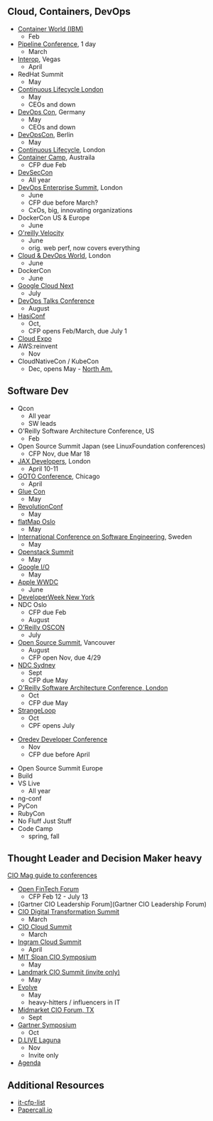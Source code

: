 ## Cloud, Containers, DevOps

* [Container World (IBM)](https://tmt.knect365.com/container-world/)
  - Feb
* [Pipeline Conference](https://pipelineconf.info/), 1 day
  - March
* [Interop](https://www.interop.com/), Vegas
  - April
* RedHat Summit
  - May
* [Continuous Lifecycle London](https://continuouslifecycle.london)
  - May
  - CEOs and down
* [DevOps Con](devopsconference.de), Germany
  - May
  - CEOs and down
* [DevOpsCon](https://devopsconference.de/), Berlin
  - May
* [Continuous Lifecycle](https://continuouslifecycle.london/), London
* [Container Camp](https://2018.container.camp/au/schedule/), Austraila
  - CFP due Feb
* [DevSecCon](https://www.devseccon.com/call-for-proposals/)
  - All year
* [DevOps Enterprise Summit](https://events.itrevolution.com/eur/), London
  - June 
  - CFP due before March?
  - CxOs, big, innovating organizations
* DockerCon US & Europe
  - June
* [O'reilly Velocity](conferences.oreilly.com/velocity/vl-ca)
  - June
  - orig. web perf, now covers everything
* [Cloud & DevOps World](https://tmt.knect365.com/cloud-devops-world/), London
  - June
* DockerCon
  - June
* [Google Cloud Next](https://cloud.withgoogle.com/next18/sf/)
  - July
* [DevOps Talks Conference](http://devopstalks.com/submit_talk.html)
  - August
* [HasiConf](https://www.hashiconf.com/call-for-proposals.html)
  - Oct, 
  - CFP opens Feb/March, due July 1
* [Cloud Expo](http://www.cloudcomputingexpo.com/general/papers2018east.htm)
* AWS:reinvent
  - Nov
* CloudNativeCon / KubeCon
  - Dec, opens May - [North Am.](https://events.linuxfoundation.org/events/kubecon-cloudnativecon-north-america-2018/program/call-for-proposals-cfp/)

## Software Dev

* Qcon
  - All year
  - SW leads
* O'Reilly Software Architecture Conference, US
  - Feb
* Open Source Summit Japan (see LinuxFoundation conferences)
  - CFP Nov, due Mar 18
* [JAX Developers](https://devops.jaxlondon.com/), London
  - April 10-11
* [GOTO Conference](https://gotochgo.com/), Chicago
  - April
* [Glue Con](http://gluecon.com/)
  - May
* [RevolutionConf](https://revolutionconf.com/)
  - May
* [flatMap Oslo](https://www.papercall.io/flatmap2018)
  - May
* [International Conference on Software Engineering](https://www.icse2018.org/), Sweden
  - May
* [Openstack Summit](https://www.openstack.org/summit)
  - May
* [Google I/O](https://events.google.com/io/)
  - May
* [Apple WWDC](https://developer.apple.com/wwdc/register/)
  - June
* [DeveloperWeek New York](http://www.developerweek.com/NYC/conference/apply-to-speak/)
* NDC Oslo
  - CFP due Feb
  - August
* [O'Reilly OSCON](https://conferences.oreilly.com/oscon/oscon-or?cmp=kn-prog-confreg-home-osor18_search)
  - July
* [Open Source Summit](https://events.linuxfoundation.org/events/open-source-summit-north-america-2018/program/cfp/), Vancouver
  - August
  - CFP open Nov, due 4/29
* [NDC Sydney](https://ndcsydney.com/page/call-for-papers/)
  - Sept
  - CFP due May
* [O'Reilly Software Architecture Conference, London](https://conferences.oreilly.com/software-architecture/sa-eu/public/cfp/645)
  - Oct
  - CFP due May
* [StrangeLoop](https://www.thestrangeloop.com/cfp.html)
  - Oct
  - CPF opens July
- [Oredev Developer Conference](http://oredev.org/_)
  - Nov
  - CFP due before April
* Open Source Summit Europe
* Build
* VS Live
  - All year
* ng-conf
* PyCon
* RubyCon
* No Fluff Just Stuff
* Code Camp
  - spring, fall

## Thought Leader and Decision Maker heavy

[CIO Mag guide to conferences](https://www.cio.com/article/2976667/it-skills-training/your-guide-to-top-tech-conferences.html)

* [Open FinTech Forum](https://linuxfoundation.smapply.io/prog/open_fintech_forum/)
  - CFP Feb 12 - July 13
* [Gartner CIO Leadership Forum](Gartner CIO Leadership Forum)
* [CIO Digital Transformation Summit](http://east.digitaltransformationsummit.us/)
  - March
* [CIO Cloud Summit](http://ciocloudsummit.com/agenda)
  - March
* [Ingram Cloud Summit](http://ingrammicrocloudsummit.com/agenda/)
  - April
* [MIT Sloan CIO Symposium](http://www.mitcio.com/)
  - May
* [Landmark CIO Summit (invite only)](https://www.eiseverywhere.com/ehome/282461/616590/)
  - May
* [Evolve](Evolve)
  - May
  - heavy-hitters / influencers in IT
* [Midmarket CIO Forum, TX](http://boardroomevents.com/fall-2018-save-the-date/)
  - Sept
* [Gartner Symposium](https://www.gartner.com/events/na/orlando-symposium)
  - Oct
* [D.LIVE Laguna](https://dlive.wsj.com/laguna/)
  - Nov
  - Invite only
* [Agenda](http://www.agendaconference.com/)

## Additional Resources

* [it-cfp-list](https://github.com/softwaremill/it-cfp-list)
* [Papercall.io](https://www.papercall.io/events)